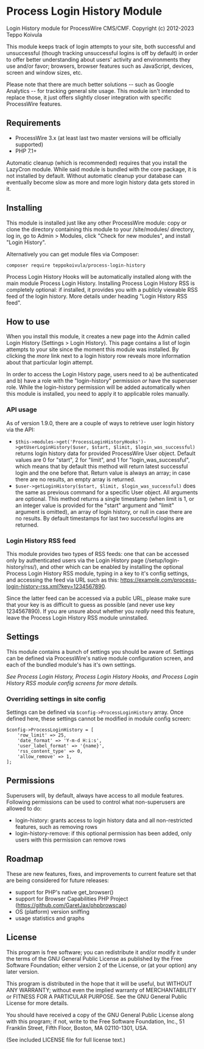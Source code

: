 Process Login History Module
============================

Login History module for ProcessWire CMS/CMF.
Copyright (c) 2012-2023 Teppo Koivula

This module keeps track of login attempts to your site, both successful and unsuccessful (though tracking unsuccessful logins is off by default) in order to offer better understanding about users' activity and environments they use and/or favor; browsers, browser features such as JavaScript, devices, screen and window sizes, etc.

Please note that there are much better solutions -- such as Google Analytics -- for tracking general site usage. This module isn't intended to replace those, it just offers slightly closer integration with specific ProcessWire features.

## Requirements

- ProcessWire 3.x (at least last two master versions will be officially supported)
- PHP 7.1+

Automatic cleanup (which is recommended) requires that you install the LazyCron module. While said module is bundled with the core package, it is not installed by default. Without automatic cleanup your database can eventually become slow as more and more login history data gets stored in it.

## Installing

This module is installed just like any other ProcessWire module: copy or clone the directory containing this module to your /site/modules/ directory, log in, go to Admin > Modules, click "Check for new modules", and install "Login History".

Alternatively you can get module files via Composer:

```
composer require teppokoivula/process-login-history
```

Process Login History Hooks will be automatically installed along with the main module Process Login History. Installing Process Login History RSS is completely optional: if installed, it provides you with a publicly viewable RSS feed of the login history. More details under heading "Login History RSS feed".

## How to use

When you install this module, it creates a new page into the Admin called Login History (Settings > Login History). This page contains a list of login attempts to your site since the moment this module was installed. By clicking the *more* link next to a login history row reveals more information about that particular login attempt.

In order to access the Login History page, users need to a) be authenticated and b) have a role with the "login-history" permission *or* have the superuser role. While the login-history permission will be added automatically when this module is installed, you need to apply it to applicable roles manually.

### API usage

As of version 1.9.0, there are a couple of ways to retrieve user login history via the API:

* `$this->modules->get('ProcessLoginHistoryHooks')->getUserLoginHistory($user, $start, $limit, $login_was_successful)` returns login history data for provided ProcessWire User object. Default values are 0 for "start", 2 for "limit", and 1 for "login_was_successful", which means that by default this method will return latest successful login and the one before that. Return value is always an array; in case there are no results, an empty array is returned.
* `$user->getLoginHistory($start, $limit, $login_was_successful)` does the same as previous command for a specific User object. All arguments are optional. This method returns a single timestamp (when limit is 1, or an integer value is provided for the "start" argument and "limit" argument is omitted), an array of login history, or null in case there are no results. By default timestamps for last two successful logins are returned.

### Login History RSS feed

This module provides two types of RSS feeds: one that can be accessed only by authenticated users via the Login History page (/setup/login-history/rss/), and other which can be enabled by installing the optional Process Login History RSS module, typing in a key to it's config settings, and accessing the feed via URL such as this: https://example.com/process-login-history-rss.xml?key=1234567890.

Since the latter feed can be accessed via a public URL, please make sure that your key is as difficult to guess as possible (and never use key 1234567890). If you are unsure about whether you *really* need this feature, leave the Process Login History RSS module uninstalled.

## Settings

This module contains a bunch of settings you should be aware of. Settings can be defined via ProcessWire's native module configuration screen, and each of the bundled module's has it's own settings.

*See Process Login History, Process Login History Hooks, and Process Login History RSS module config screens for more details.*

### Overriding settings in site config

Settings can be defined via `$config->ProcessLoginHistory` array. Once defined here, these settings cannot be modified in module config screen:

```
$config->ProcessLoginHistory = [
    'row_limit' => 25,
    'date_format' => 'Y-m-d H:i:s',
    'user_label_format' => '{name}',
    'rss_content_type' => 0,
    'allow_remove' => 1,
];
```

## Permissions

Superusers will, by default, always have access to all module features. Following permissions can be used to control what non-superusers are allowed to do:

- login-history: grants access to login history data and all non-restricted features, such as removing rows
- login-history-remove: if this optional permission has been added, only users with this permission can remove rows

## Roadmap

These are new features, fixes, and improvements to current feature set that are being considered for future releases:

* support for PHP's native get_browser()
* support for Browser Capabilities PHP Project (https://github.com/GaretJax/phpbrowscap)
* OS (platform) version sniffing
* usage statistics and graphs

## License

This program is free software; you can redistribute it and/or modify it under the terms of the GNU General Public License as published by the Free Software Foundation; either version 2 of the License, or (at your option) any later version.

This program is distributed in the hope that it will be useful, but WITHOUT ANY WARRANTY; without even the implied warranty of MERCHANTABILITY or FITNESS FOR A PARTICULAR PURPOSE. See the GNU General Public License for more details.

You should have received a copy of the GNU General Public License along with this program; if not, write to the Free Software Foundation, Inc., 51 Franklin Street, Fifth Floor, Boston, MA  02110-1301, USA.

(See included LICENSE file for full license text.)
